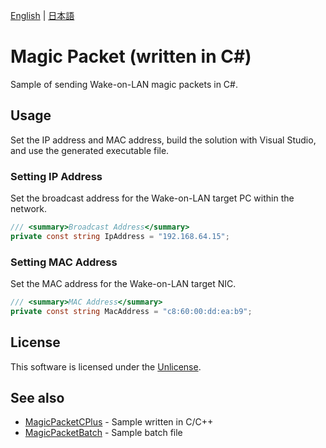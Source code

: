 [English](README.md) | [日本語](README.ja.md)

# Magic Packet (written in C#)

Sample of sending Wake-on-LAN magic packets in C#.

## Usage

Set the IP address and MAC address, build the solution with Visual Studio, and use the generated executable file.

### Setting IP Address

Set the broadcast address for the Wake-on-LAN target PC within the network.

```csharp
/// <summary>Broadcast Address</summary>
private const string IpAddress = "192.168.64.15";
```

### Setting MAC Address

Set the MAC address for the Wake-on-LAN target NIC.

```csharp
/// <summary>MAC Address</summary>
private const string MacAddress = "c8:60:00:dd:ea:b9";
```

## License

This software is licensed under the [Unlicense](LICENSE).

## See also

- [MagicPacketCPlus](../../../MagicPacketCPlus) - Sample written in C/C++
- [MagicPacketBatch](../../../MagicPacketBatch) - Sample batch file
